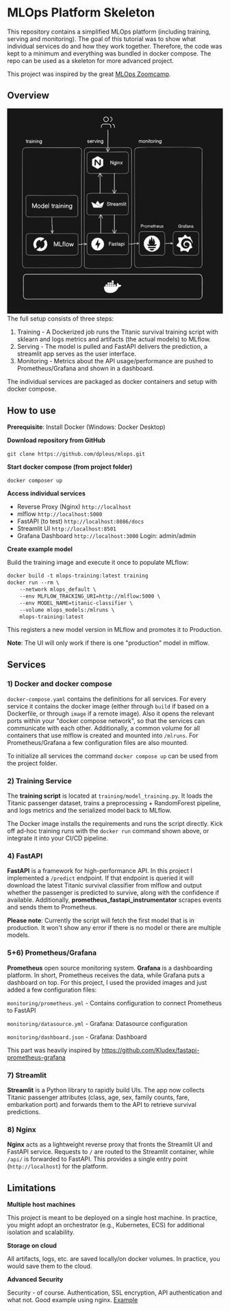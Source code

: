 # MLOps Platform Skeleton
This repository contains a simplified MLOps platform (including training, serving and monitoring). The goal of this 
tutorial was to show what individual services do and how they work together.
Therefore, the code was kept to a minimum and everything was bundled in docker compose.
The repo can be used as a skeleton for more advanced project.
 
This project was inspired by the great [MLOps Zoomcamp](https://github.com/DataTalksClub/mlops-zoomcamp). 

## Overview
![alt text](readme/mlops.png "Title")
The full setup consists of three steps:
1) Training - A Dockerized job runs the Titanic survival training script with sklearn and logs metrics and artifacts (the actual models) to MLflow. 
2) Serving - The model is pulled and FastAPI delivers the prediction, a streamlit app serves as the user interface.
3) Monitoring - Metrics about the API usage/performance are pushed to Prometheus/Grafana and shown in a dashboard.

The individual services are packaged as docker containers and setup with docker compose.

## How to use
**Prerequisite**: Install Docker (Windows: Docker Desktop)

**Download repository from GitHub**

`git clone https://github.com/dpleus/mlops.git`

**Start docker compose (from project folder)**

`docker composer up`

**Access individual services**

- Reverse Proxy (Nginx) `http://localhost`
- mlflow `http://localhost:5000`
- FastAPI (to test) `http://localhost:8086/docs`
- Streamlit UI `http://localhost:8501`
- Grafana Dashboard `http://localhost:3000` Login: admin/admin

**Create example model**

Build the training image and execute it once to populate MLflow:

```
docker build -t mlops-training:latest training
docker run --rm \
	--network mlops_default \
	--env MLFLOW_TRACKING_URI=http://mlflow:5000 \
	--env MODEL_NAME=titanic-classifier \
	--volume mlops_models:/mlruns \
	mlops-training:latest
```

This registers a new model version in MLflow and promotes it to Production.

**Note**: The UI will only work if there is one "production" model in mlflow.

## Services
### 1) Docker and docker compose
`docker-compose.yaml` contains the definitions for all services. 
For every service it contains the docker image (either through `build` if based on a Dockerfile, or through `image` if a remote image). 
Also it opens the relevant ports within your "docker compose network", so that the services can communicate with each other. 
Additionally, a common volume for all containers that use mlflow is created and mounted into `/mlruns`. For Prometheus/Grafana a few configuration files are also mounted.

To initialize all services the command `docker compose up` can be used from the project folder.

### 2) Training Service
The **training script** is located at `training/model_training.py`. It loads the Titanic passenger dataset, trains a preprocessing + RandomForest pipeline, and logs metrics and the serialized model back to MLflow.

The Docker image installs the requirements and runs the script directly. Kick off ad-hoc training runs with the `docker run` command shown above, or integrate it into your CI/CD pipeline.


### 4) FastAPI
**FastAPI** is a framework for high-performance API. In this project I implemented a `/predict` endpoint. If that endpoint is queried
it will download the latest Titanic survival classifier from mlflow and output whether the passenger is predicted to survive, along with the confidence if available. Additionally, **prometheus_fastapi_instrumentator** scrapes events and sends them to Prometheus.

**Please note**: Currently the script will fetch the first model that is in production. It won't show any error if there is 
no model or there are multiple models.

### 5+6) Prometheus/Grafana
**Prometheus** open source monitoring system. **Grafana** is a dashboarding platform. In short, Prometheus receives the data, while Grafana puts a dashboard on top.
For this project, I used the provided images and just added a few configuration files:

`monitoring/prometheus.yml` - Contains configuration to connect Prometheus to FastAPI

`monitoring/datasource.yml` - Grafana: Datasource configuration

`monitoring/dashboard.json` - Grafana: Dashboard

This part was heavily inspired by https://github.com/Kludex/fastapi-prometheus-grafana
### 7) Streamlit
**Streamlit** is a Python library to rapidly build UIs. The app now collects Titanic passenger attributes (class, age, sex, family counts, fare, embarkation port) and forwards them to the API to retrieve survival predictions.

### 8) Nginx
**Nginx** acts as a lightweight reverse proxy that fronts the Streamlit UI and FastAPI service. Requests to `/` are routed to the Streamlit container, while `/api/` is forwarded to FastAPI. This provides a single entry point (`http://localhost`) for the platform.

## Limitations
**Multiple host machines**

This project is meant to be deployed on a single host machine. In practice, you might adopt an orchestrator (e.g., Kubernetes, ECS) for additional isolation and scalability.

**Storage on cloud**

All artifacts, logs, etc. are saved locally/on docker volumes. In practice, you would save them to the cloud.

**Advanced Security**

Security - of course. Authentication, SSL encryption, API authentication and what not.
Good example using nginx. [Example](https://towardsdatascience.com/deploy-mlflow-with-docker-compose-8059f16b6039
)

